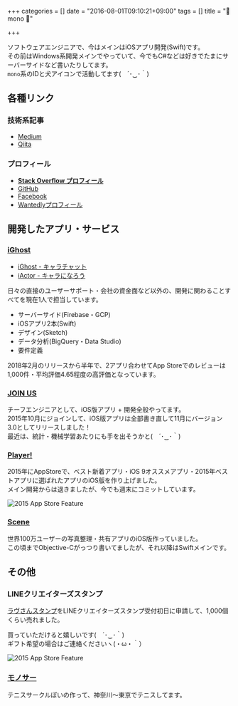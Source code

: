 +++
categories = []
date = "2016-08-01T09:10:21+09:00"
tags = []
title = "🐶 mono "

+++

ソフトウェアエンジニアで、今はメインはiOSアプリ開発(Swift)です。  
その前はWindows系開発メインでやっていて、今でもC#などは好きでたまにサーバーサイドなど書いたりしてます。  
`mono`系のIDと犬アイコンで活動してます(　´･‿･｀)

## 各種リンク

### 技術系記事

- [Medium](https://medium.com/@mono0926)
- [Qiita](http://qiita.com/mono0926)

### プロフィール

- **[Stack Overflow プロフィール](https://stackoverflow.com/story/mono0926)**
- [GitHub](https://github.com/mono0926)
- [Facebook](https://www.facebook.com/mono0926)
- [Wantedlyプロフィール](https://www.wantedly.com/users/438148)

## 開発したアプリ・サービス

### [iGhost](https://www.ighost.jp)

- [iGhost - キャラチャット](https://itunes.apple.com/jp/app/apple-store/id959326282?mt=8)
- [iActor - キャラになろう](https://itunes.apple.com/jp/app/apple-store/id1265017894?mt=8)

日々の直接のユーザーサポート・会社の資金面など以外の、開発に関わることすべてを現在1人で担当しています。

- サーバーサイド(Firebase・GCP)
- iOSアプリ2本(Swift)
- デザイン(Sketch)
- データ分析(BigQuery・Data Studio)
- 要件定義

2018年2月のリリースから半年で、2アプリ合わせてApp Storeでのレビューは1,000件・平均評価4.65程度の高評価となっています。

### [JOIN US](http://joinus30.com/)

チーフエンジニアとして、iOS版アプリ + 開発全般やってます。  
2015年10月にジョインして、iOS版アプリは全部書き直して11月にバージョン3.0としてリリースしました！  
最近は、統計・機械学習あたりにも手を出そうかと(　´･‿･｀)

### [Player!](http://www.playerapp.tokyo/)

2015年にAppStoreで、ベスト新着アプリ・iOS 9オススメアプリ・2015年ベストアプリに選ばれたアプリのiOS版を作り上げました。  
メイン開発からは退きましたが、今でも週末にコミットしています。

![2015 App Store Feature](/images/about/2015_app_store_feature.jpeg)

### [Scene](http://scn.jp/)

世界100万ユーザーの写真整理・共有アプリのiOS版作っていました。  
この頃までObjective-Cがっつり書いてましたが、それ以降はSwiftメインです。

## その他

### LINEクリエイターズスタンプ

[ラヴさんスタンプ](https://store.line.me/stickershop/product/1000854)をLINEクリエイターズスタンプ受付初日に申請して、1,000個くらい売れました。

買っていただけると嬉しいです(　´･‿･｀)  
ギフト希望の場合はご連絡くださいヽ(・ω・｀）

![2015 App Store Feature](/images/about/onegai.png)

### [モノサー](https://www.facebook.com/groups/229270203845340/)

テニスサークルぽいの作って、神奈川〜東京でテニスしてます。
